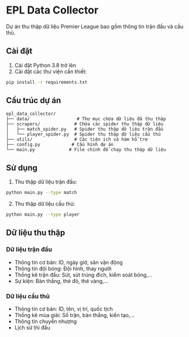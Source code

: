 # EPL Data Collector

Dự án thu thập dữ liệu Premier League bao gồm thông tin trận đấu và cầu thủ.

## Cài đặt

1. Cài đặt Python 3.8 trở lên
2. Cài đặt các thư viện cần thiết:
```bash
pip install -r requirements.txt
```

## Cấu trúc dự án

```
epl_data_collector/
├── data/                  # Thư mục chứa dữ liệu đã thu thập
├── scrapers/             # Chứa các spider thu thập dữ liệu
│   ├── match_spider.py   # Spider thu thập dữ liệu trận đấu
│   └── player_spider.py  # Spider thu thập dữ liệu cầu thủ
├── utils/                # Các tiện ích và hàm hỗ trợ
├── config.py            # Cấu hình dự án
└── main.py             # File chính để chạy thu thập dữ liệu
```

## Sử dụng

1. Thu thập dữ liệu trận đấu:
```bash
python main.py --type match
```

2. Thu thập dữ liệu cầu thủ:
```bash
python main.py --type player
```

## Dữ liệu thu thập

### Dữ liệu trận đấu
- Thông tin cơ bản: ID, ngày giờ, sân vận động
- Thông tin đội bóng: Đội hình, thay người
- Thống kê trận đấu: Sút, sút trúng đích, kiểm soát bóng,...
- Sự kiện: Bàn thắng, thẻ đỏ, thẻ vàng,...

### Dữ liệu cầu thủ
- Thông tin cơ bản: ID, tên, vị trí, quốc tịch
- Thống kê mùa giải: Số trận, bàn thắng, kiến tạo,...
- Thông tin chuyển nhượng
- Lịch sử thi đấu 